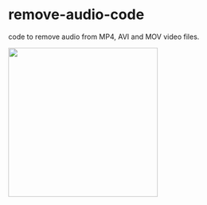 # remove-audio-code
code to remove audio from MP4, AVI and MOV video files.

<p align="left">
  <img src="https://cdn.iconscout.com/icon/free/png-512/vlc-media-player-2-569258.png" width="300" height="300"/>
</p>
